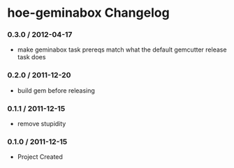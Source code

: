 # hoe-geminabox Changelog

### 0.3.0 / 2012-04-17

* make geminabox task prereqs match what the default gemcutter release task does

### 0.2.0 / 2011-12-20

* build gem before releasing

### 0.1.1 / 2011-12-15

* remove stupidity

### 0.1.0 / 2011-12-15

* Project Created
